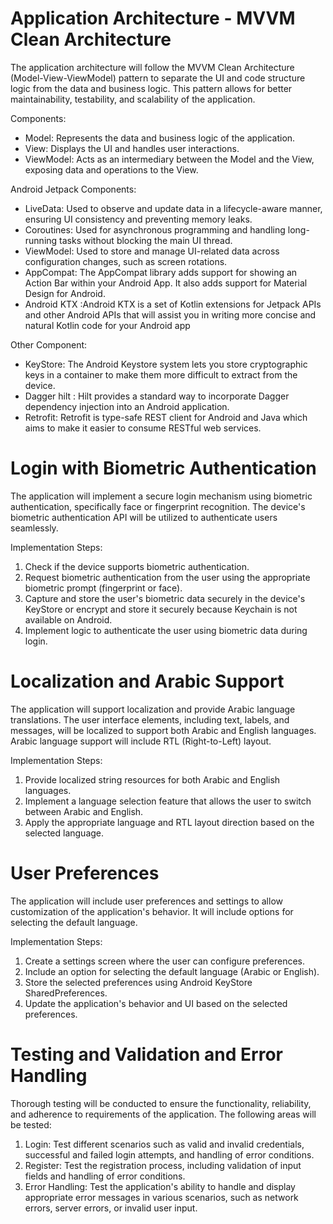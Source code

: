 # Application Architecture - MVVM Clean Architecture

The application architecture will follow the MVVM Clean Architecture (Model-View-ViewModel) pattern to separate the UI and code structure logic from the data and business logic. This pattern allows for better maintainability, testability, and scalability of the application.

Components:
- Model: Represents the data and business logic of the application. 
- View: Displays the UI and handles user interactions.
- ViewModel: Acts as an intermediary between the Model and the View, exposing data and operations to the View.

Android Jetpack Components:
- LiveData: Used to observe and update data in a lifecycle-aware manner, ensuring UI consistency and preventing memory leaks.
- Coroutines: Used for asynchronous programming and handling long-running tasks without blocking the main UI thread.
- ViewModel: Used to store and manage UI-related data across configuration changes, such as screen rotations.
- AppCompat: The AppCompat library adds support for showing an Action Bar within your Android App. It also adds support for Material Design for Android.
- Android KTX :Android KTX is a set of Kotlin extensions for Jetpack APIs and other Android APIs that will assist you in writing more concise and natural Kotlin code for your Android app

Other Component:
- KeyStore: The Android Keystore system lets you store cryptographic keys in a container to make them more difficult to extract from the device.
- Dagger hilt : Hilt provides a standard way to incorporate Dagger dependency injection into an Android application. 
- Retrofit: Retrofit is type-safe REST client for Android and Java which aims to make it easier to consume RESTful web services.

# Login with Biometric Authentication

The application will implement a secure login mechanism using biometric authentication, specifically face or fingerprint recognition. The device's biometric authentication API will be utilized to authenticate users seamlessly.

Implementation Steps:
1. Check if the device supports biometric authentication.
2. Request biometric authentication from the user using the appropriate biometric prompt (fingerprint or face).
3. Capture and store the user's biometric data securely in the device's KeyStore or encrypt and store it securely because Keychain is not available on Android.
4. Implement logic to authenticate the user using biometric data during login.

# Localization and Arabic Support

The application will support localization and provide Arabic language translations. The user interface elements, including text, labels, and messages, will be localized to support both Arabic and English languages. Arabic language support will include RTL (Right-to-Left) layout.

Implementation Steps:
1. Provide localized string resources for both Arabic and English languages.
2. Implement a language selection feature that allows the user to switch between Arabic and English.
3. Apply the appropriate language and RTL layout direction based on the selected language.

# User Preferences

The application will include user preferences and settings to allow customization of the application's behavior. It will include options for selecting the default language.

Implementation Steps:
1. Create a settings screen where the user can configure preferences.
2. Include an option for selecting the default language (Arabic or English).
3. Store the selected preferences using Android KeyStore SharedPreferences.
4. Update the application's behavior and UI based on the selected preferences.

# Testing and Validation and Error Handling

Thorough testing will be conducted to ensure the functionality, reliability, and adherence to requirements of the application. The following areas will be tested:

1. Login: Test different scenarios such as valid and invalid credentials, successful and failed login attempts, and handling of error conditions.
2. Register: Test the registration process, including validation of input fields and handling of error conditions.
3. Error Handling: Test the application's ability to handle and display appropriate error messages in various scenarios, such as network errors, server errors, or invalid user input.

